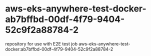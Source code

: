 # aws-eks-anywhere-test-docker-ab7bffbd-00df-4f79-9404-52c9f2a88784-2
repository for use with E2E test job aws-eks-anywhere-test-docker:ab7bffbd-00df-4f79-9404-52c9f2a88784-2
